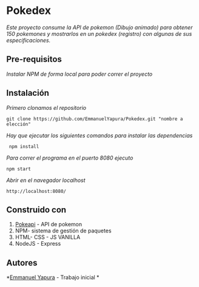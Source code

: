 # Pokedex


*Este proyecto consume la API de pokemon (Dibujo animado) para obtener 150 pokemones y mostrarlos en un pokedex (registro) con algunas de sus especificaciones.*

## Pre-requisitos

*Instalar NPM de forma local para poder correr el proyecto*

## Instalación

*Primero clonamos el repositorio*

``` 
git clone https://github.com/EmmanuelYapura/Pokedex.git "nombre a elección" 
```

*Hay que ejecutar los siguientes comandos para instalar las dependencias*

```
 npm install 
 ```

*Para correr el programa en el puerto 8080 ejecuto*

``` 
npm start 
```

*Abrir en el navegador localhost*

``` 
http://localhost:8080/ 
```

## Construido con

1. [Pokeapi](https://pokeapi.co/) - API de pokemon
2. NPM- sistema de gestión de paquetes
3. HTML- CSS - JS VANILLA
4. NodeJS - Express

## Autores

*[Emmanuel Yapura](https://www.linkedin.com/in/emmanuelyapura/) - Trabajo inicial *
